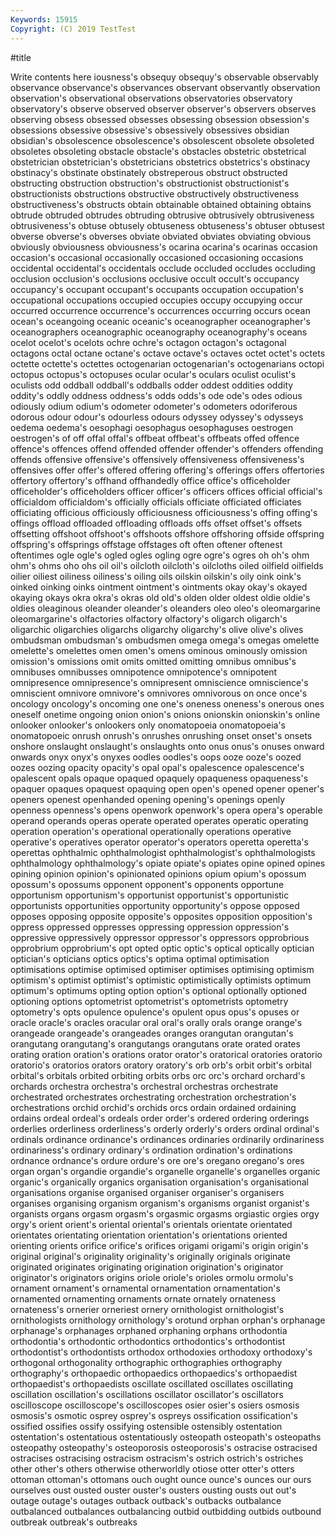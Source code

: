 ```yaml
---
Keywords: 15915
Copyright: (C) 2019 TestTest
---
```


#title

Write contents here
iousness's obsequy obsequy's observable observably observance observance's
observances observant observantly observation observation's observational observations observatories observatory observatory's
observe observed observer observer's observers observes observing obsess obsessed obsesses
obsessing obsession obsession's obsessions obsessive obsessive's obsessively obsessives obsidian obsidian's
obsolescence obsolescence's obsolescent obsolete obsoleted obsoletes obsoleting obstacle obstacle's obstacles
obstetric obstetrical obstetrician obstetrician's obstetricians obstetrics obstetrics's obstinacy obstinacy's obstinate
obstinately obstreperous obstruct obstructed obstructing obstruction obstruction's obstructionist obstructionist's obstructionists
obstructions obstructive obstructively obstructiveness obstructiveness's obstructs obtain obtainable obtained obtaining
obtains obtrude obtruded obtrudes obtruding obtrusive obtrusively obtrusiveness obtrusiveness's obtuse
obtusely obtuseness obtuseness's obtuser obtusest obverse obverse's obverses obviate obviated
obviates obviating obvious obviously obviousness obviousness's ocarina ocarina's ocarinas occasion
occasion's occasional occasionally occasioned occasioning occasions occidental occidental's occidentals occlude
occluded occludes occluding occlusion occlusion's occlusions occlusive occult occult's occupancy
occupancy's occupant occupant's occupants occupation occupation's occupational occupations occupied occupies
occupy occupying occur occurred occurrence occurrence's occurrences occurring occurs ocean
ocean's oceangoing oceanic oceanic's oceanographer oceanographer's oceanographers oceanographic oceanography oceanography's
oceans ocelot ocelot's ocelots ochre ochre's octagon octagon's octagonal octagons
octal octane octane's octave octave's octaves octet octet's octets octette
octette's octettes octogenarian octogenarian's octogenarians octopi octopus octopus's octopuses ocular
ocular's oculars oculist oculist's oculists odd oddball oddball's oddballs odder
oddest oddities oddity oddity's oddly oddness oddness's odds odds's ode
ode's odes odious odiously odium odium's odometer odometer's odometers odoriferous
odorous odour odour's odourless odours odyssey odyssey's odysseys oedema oedema's
oesophagi oesophagus oesophaguses oestrogen oestrogen's of off offal offal's offbeat
offbeat's offbeats offed offence offence's offences offend offended offender offender's
offenders offending offends offensive offensive's offensively offensiveness offensiveness's offensives offer
offer's offered offering offering's offerings offers offertories offertory offertory's offhand
offhandedly office office's officeholder officeholder's officeholders officer officer's officers offices
official official's officialdom officialdom's officially officials officiate officiated officiates officiating
officious officiously officiousness officiousness's offing offing's offings offload offloaded offloading
offloads offs offset offset's offsets offsetting offshoot offshoot's offshoots offshore
offshoring offside offspring offspring's offsprings offstage offstages oft often oftener
oftenest oftentimes ogle ogle's ogled ogles ogling ogre ogre's ogres
oh oh's ohm ohm's ohms oho ohs oil oil's oilcloth
oilcloth's oilcloths oiled oilfield oilfields oilier oiliest oiliness oiliness's oiling
oils oilskin oilskin's oily oink oink's oinked oinking oinks ointment
ointment's ointments okay okay's okayed okaying okays okra okra's okras
old old's olden older oldest oldie oldie's oldies oleaginous oleander
oleander's oleanders oleo oleo's oleomargarine oleomargarine's olfactories olfactory olfactory's oligarch
oligarch's oligarchic oligarchies oligarchs oligarchy oligarchy's olive olive's olives ombudsman
ombudsman's ombudsmen omega omega's omegas omelette omelette's omelettes omen omen's
omens ominous ominously omission omission's omissions omit omits omitted omitting
omnibus omnibus's omnibuses omnibusses omnipotence omnipotence's omnipotent omnipresence omnipresence's omnipresent
omniscience omniscience's omniscient omnivore omnivore's omnivores omnivorous on once once's
oncology oncology's oncoming one one's oneness oneness's onerous ones oneself
onetime ongoing onion onion's onions onionskin onionskin's online onlooker onlooker's
onlookers only onomatopoeia onomatopoeia's onomatopoeic onrush onrush's onrushes onrushing onset
onset's onsets onshore onslaught onslaught's onslaughts onto onus onus's onuses
onward onwards onyx onyx's onyxes oodles oodles's oops ooze ooze's
oozed oozes oozing opacity opacity's opal opal's opalescence opalescence's opalescent
opals opaque opaqued opaquely opaqueness opaqueness's opaquer opaques opaquest opaquing
open open's opened opener opener's openers openest openhanded opening opening's
openings openly openness openness's opens openwork openwork's opera opera's operable
operand operands operas operate operated operates operatic operating operation operation's
operational operationally operations operative operative's operatives operator operator's operators operetta
operetta's operettas ophthalmic ophthalmologist ophthalmologist's ophthalmologists ophthalmology ophthalmology's opiate opiate's
opiates opine opined opines opining opinion opinion's opinionated opinions opium
opium's opossum opossum's opossums opponent opponent's opponents opportune opportunism opportunism's
opportunist opportunist's opportunistic opportunists opportunities opportunity opportunity's oppose opposed opposes
opposing opposite opposite's opposites opposition opposition's oppress oppressed oppresses oppressing
oppression oppression's oppressive oppressively oppressor oppressor's oppressors opprobrious opprobrium opprobrium's
opt opted optic optic's optical optically optician optician's opticians optics
optics's optima optimal optimisation optimisations optimise optimised optimiser optimises optimising
optimism optimism's optimist optimist's optimistic optimistically optimists optimum optimum's optimums
opting option option's optional optionally optioned optioning options optometrist optometrist's
optometrists optometry optometry's opts opulence opulence's opulent opus opus's opuses
or oracle oracle's oracles oracular oral oral's orally orals orange
orange's orangeade orangeade's orangeades oranges orangutan orangutan's orangutang orangutang's orangutangs
orangutans orate orated orates orating oration oration's orations orator orator's
oratorical oratories oratorio oratorio's oratorios orators oratory oratory's orb orb's
orbit orbit's orbital orbital's orbitals orbited orbiting orbits orbs orc
orc's orchard orchard's orchards orchestra orchestra's orchestral orchestras orchestrate orchestrated
orchestrates orchestrating orchestration orchestration's orchestrations orchid orchid's orchids orcs ordain
ordained ordaining ordains ordeal ordeal's ordeals order order's ordered ordering
orderings orderlies orderliness orderliness's orderly orderly's orders ordinal ordinal's ordinals
ordinance ordinance's ordinances ordinaries ordinarily ordinariness ordinariness's ordinary ordinary's ordination
ordination's ordinations ordnance ordnance's ordure ordure's ore ore's oregano oregano's
ores organ organ's organdie organdie's organelle organelle's organelles organic organic's
organically organics organisation organisation's organisational organisations organise organised organiser organiser's
organisers organises organising organism organism's organisms organist organist's organists organs
orgasm orgasm's orgasmic orgasms orgiastic orgies orgy orgy's orient orient's
oriental oriental's orientals orientate orientated orientates orientating orientation orientation's orientations
oriented orienting orients orifice orifice's orifices origami origami's origin origin's
original original's originality originality's originally originals originate originated originates originating
origination origination's originator originator's originators origins oriole oriole's orioles ormolu
ormolu's ornament ornament's ornamental ornamentation ornamentation's ornamented ornamenting ornaments ornate
ornately ornateness ornateness's ornerier orneriest ornery ornithologist ornithologist's ornithologists ornithology
ornithology's orotund orphan orphan's orphanage orphanage's orphanages orphaned orphaning orphans
orthodontia orthodontia's orthodontic orthodontics orthodontics's orthodontist orthodontist's orthodontists orthodox orthodoxies
orthodoxy orthodoxy's orthogonal orthogonality orthographic orthographies orthography orthography's orthopaedic orthopaedics
orthopaedics's orthopaedist orthopaedist's orthopaedists oscillate oscillated oscillates oscillating oscillation oscillation's
oscillations oscillator oscillator's oscillators oscilloscope oscilloscope's oscilloscopes osier osier's osiers
osmosis osmosis's osmotic osprey osprey's ospreys ossification ossification's ossified ossifies
ossify ossifying ostensible ostensibly ostentation ostentation's ostentatious ostentatiously osteopath osteopath's
osteopaths osteopathy osteopathy's osteoporosis osteoporosis's ostracise ostracised ostracises ostracising ostracism
ostracism's ostrich ostrich's ostriches other other's others otherwise otherworldly otiose
otter otter's otters ottoman ottoman's ottomans ouch ought ounce ounce's
ounces our ours ourselves oust ousted ouster ouster's ousters ousting
ousts out out's outage outage's outages outback outback's outbacks outbalance
outbalanced outbalances outbalancing outbid outbidding outbids outbound outbreak outbreak's outbreaks
